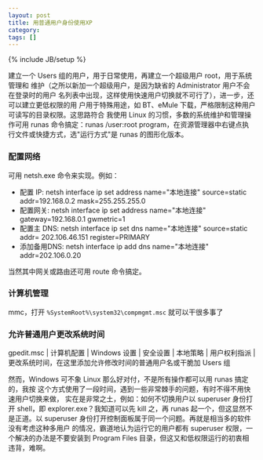 ```yaml
---
layout: post
title: 用普通用户身份使用XP
category:
tags: []
---
```

{% include JB/setup %}

建立一个 Users 组的用户，用于日常使用，再建立一个超级用户 root，用于系统管理和
维护（之所以新加一个超级用户，是因为缺省的 Administrator 用户不会在登录时的用户
名列表中出现，这样使用快速用户切换就不可行了），进一步，还可以建立更低权限的用
户用于特殊用途，如 BT、eMule 下载，严格限制这种用户可读写的目录权限。这思路符合
我使用 Linux 的习惯，多数的系统维护和管理操作可用 runas 命令搞定：runas
/user:root program，在资源管理器中右键点执行文件或快捷方式，选"运行方式"是
runas 的图形化版本。

### 配置网络

可用 netsh.exe 命令来实现。例如：

<ul>
<li>配置 IP: netsh interface ip set address name="本地连接" source=static addr=192.168.0.2<a href="http://192.168.0.2/"></a> mask=255.255.255.0 </li>
<li>配置网关: netsh interface ip set address name="本地连接" gateway=192.168.0.1 gwmetric=1</li>
<li>配置主 DNS: netsh interface ip set dns name="本地连接" source=static addr= 202.106.46.151<a href="http://202.106.46.151/"></a> register=PRIMARY</li>
<li>添加备用DNS: netsh interface ip add dns name="本地连接" addr=202.106.0.20<a href="http://202.106.0.20/"></a></li>
</ul>

当然其中网关或路由还可用 route 命令搞定。

### 计算机管理

mmc，打开 `%SystemRoot%\system32\compmgmt.msc` 就可以干很多事了

### 允许普通用户更改系统时间

gpedit.msc | 计算机配置 | Windows 设置 | 安全设置 | 本地策略 | 用户权利指派 |
更改系统时间，在这里添加允许修改时间的普通用户名或干脆加 Users 组

然而，Windows 可不象 Linux 那么好对付，不是所有操作都可以用 runas 搞定的，我按
这个方式使用了一段时间，遇到一些非常棘手的问题，有时不得不用快速用户切换来做，
实在是非常之土，例如：如何不切换用户以 superuser 身份打开 shell，即
explorer.exe？我知道可以先 kill 之，再 runas 起一个，但这显然不是正道。以
superuser 身份打开控制面板属于同一个问题。再就是相当多的软件没有考虑这种多用户
的情况，霸道地认为运行它的用户都有 superuser 权限，一个解决的办法是不要安装到
Program Files 目录，但这又和低权限运行的初衷相违背，难啊。
